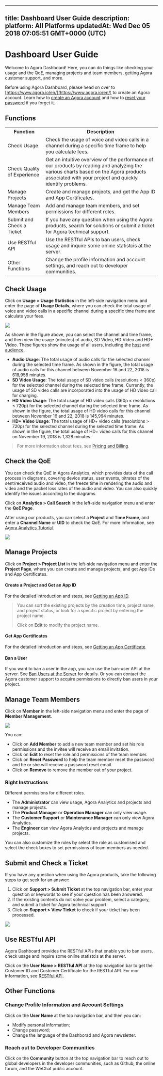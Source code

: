 
---
title: Dashboard User Guide
description: 
platform: All Platforms
updatedAt: Wed Dec 05 2018 07:05:51 GMT+0000 (UTC)
---
# Dashboard User Guide
Welcome to Agora Dashboard! Here, you can do things like checking your usage and the QoE, managing projects and team members, getting Agora customer support, and more.

Before using Agora Dashboard, please head on over to [https://www.agora.io/en/](https://www.agora.io/en/) to create an Agora account. Learn how to [create an Agora account](../../en/Interactive%20Broadcast/sign_in_and_sign_up.md) and how to [reset your password](../../en/Interactive%20Broadcast/sign_in_and_sign_up.md) if you forget it.

## Functions

<table>
<tr>
<th>Function</th>
<th>Description</th>
</tr>
<tr>
<td>Check Usage</td>
<td>Check the usage of voice and video calls in a channel during a specific time frame to help you calculate fees.</td>
</tr>
<tr>
<td>Check Quality of Experience</td>
<td>Get an intuitive overview of the performance of our products by reading and analyzing the various charts based on the Agora products associated with your project and quickly identify problems.</td>
</tr>
<tr>
<td>Manage Projects</td>
<td>Create and manage projects, and get the App ID and App Certificates.</td>
</tr>
<tr>
<td>Manage Team Members</td>
<td>Add and manage team members, and set permissions for different roles.</td>
</tr>
<tr>
<td>Submit and Check a Ticket</td>
<td>If you have any question when using the Agora products, search for solutions or submit a ticket for Agora technical support.</td>
</tr>
<tr>
<td>Use RESTful API</td>
<td>Use the RESTful APIs to ban users, check usage and inquire some online statistcis at the server.</td>
</tr>
<tr>
<td>Other Functions</td>
<td>Change the profile information and account settings, and reach out to developer communities.</td>
</tr>
</table>

## Check Usage

Click on **Usage > Usage Statistics** in the left-side navigation menu and enter the page of **Usage Details**, where you can check the total usage of voice and video calls in a specific channel during a specific time frame and calculate your fees. 

![](https://web-cdn.agora.io/docs-files/1543989847923)

As shown in the figure above, you can select the channel and time frame, and then view the usage (minutes) of audio, SD Video, HD Video and HD+ Video. These figures show the usage of all users, including the [host](../../en/Agora%20Platform/terms.md) and [audience](../../en/Agora%20Platform/terms.md).

* **Audio Usage**: The total usage of audio calls for the selected channel during the selected time frame. As shown in the figure, the total usage of audio calls for this channel between November 16 and 22, 2018 is 618,958 minutes. 
* **SD Video Usage**: The total usage of SD video calls (resolutions < 360p) for the selected channel during the selected time frame. Currently, the usage of SD video calls are incorporated into the usage of HD video call for charging.
* **HD Video Usage**: The total usage of HD video calls (360p ≤ resolutions ≤ 720p) for the selected channel during the selected time frame. As shown in the figure, the total usage of HD video calls for this channel between November 16 and 22, 2018 is 145,964 minutes. 
* **HD+ Video Usage**: The total usage of HD+ video calls (resolutions > 720p) for the selected channel during the selected time frame. As shown in the figure, the total usage of HD+ video calls for this channel on November 19, 2018 is 1,328 minutes.

> For more information about fees, see [Pricing and Billing](https://docs.agora.io/en/Agora%20Platform/billing_faq).

## Check the QoE

You can check the QoE in Agora Analytics, which provides data of the call process in diagrams, covering device status, user events, bitrates of the sent/received audio and video, the freeze time in rendering the audio and video and the packet loss rates of the audio and video. You can also quickly identify the issues according to the diagrams.

Click on **Analytics > Call Search** in the left-side navigation menu and enter the **QoE Page**.

After using our products, you can select a **Project** and **Time Frame**, and enter a **Channel Name** or **UID** to check the QoE. For more information, see [Agora Analytics Tutorial](https://dashboard.agora.io/analytics/call/tutorial?_ga=2.197716463.1125435494.1542623251-764614247.1539586349).

![](https://web-cdn.agora.io/docs-files/1543913574811)

## Manage Projects

Click on **Project > Project List** in the left-side navigation menu and enter the **Project Page**, where you can create and manage projects, and get App IDs and App Certificates.

#### Create a Project and Get an App ID

For the detailed introduction and steps,  see  [Getting an App ID](../../en/Interactive%20Broadcast/token.md).

> You can sort the existing projects by the creation time, project name, and project status, or look for a specific project by entering the project name.
>
> Click on **Edit** to modify the project name.

#### Get App Certificates

For the detailed introduction and steps,  see  [Getting an App Certificate](../../en/Interactive%20Broadcast/token.md).

#### Ban a User

If you want to ban a user in the app, you can use the ban-user API at the server. See [Ban Users at the Server](https://docs.agora.io/en/Interactive%20Broadcast/dashboard_restful_live?platform=All_Platforms#5-api) for details. Or you can contact the Agora customer support to acquire permissions to directly ban users in your project.


## Manage Team Members

Click on **Member** in the left-side navigation menu and enter the page of **Member Management**.

![](https://web-cdn.agora.io/docs-files/1543990035082)

You can:

- Click on **Add Member** to add a new team member and set his role permissions and the invitee will receive an email invitation.
- Click on **Edit** to reset the role and permissions of the team member.
- Click on **Reset Password** to help the team member reset the password and he or she will receive a password reset email.
- Click on **Remove** to remove the member out of your project.

### Right Instructions

Different permissions for different roles.

- The **Administrator** can view usage, Agora Analytics and projects and manage projects.
- The **Product Manager** or **Operation Manager** can only view usage.
- The **Customer Support** or **Maintenance Manager** can only view Agora Analytics.
- The **Engineer** can view Agora Analytics and projects and manage projects.

You can also customize the roles by select the role as customised and select the check boxes to set permissions of team members as needed.
## Submit and Check a Ticket

If you have any question when using the Agora products, take the following steps to get seek for an answer: 

1. Click on **Support > Submit Ticket** at the top navigation bar, enter your question or keywords to see if your question has been answered.
2. If the existing contents do not solve your problem, select a category, and submit a ticket for Agora technical support.
3. Click on **Support > View Ticket** to check if your ticket has been processed.

![](https://web-cdn.agora.io/docs-files/1543913838952)

## Use RESTful API

Agora Dashboard provides the RESTful APIs that enable you to ban users, check usage and inquire some online statistcis at the server. 

Click on the **User Name > RESTful API** at the top navigation bar to get the Customer ID and Customer Certificate for the RESTful API. For mor information, see [RESTful API](../../en/Interactive%20Broadcast/dashboard_restful_live.md).

## Other Functions

### Change Profile Information and Account Settings

Click on the **User Name** at the top navigation bar, and then you can:
* Modify personal information;
* Change password;
* Change the language of the Dashborad and Agora newsletter.

### Reach out to Developer Communities

Click on the **Community** button at the top navigation bar to reach out to global developers in the developer communities, such as Github, the online forum, and the WeChat public account.

